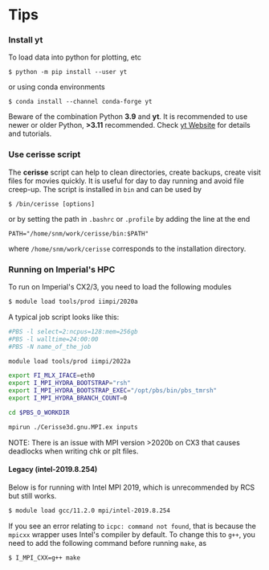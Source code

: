 # Tips


### Install yt

To load data into python for plotting, etc

```
$ python -m pip install --user yt
```
or using conda environments

```
$ conda install --channel conda-forge yt
```

Beware of the combination  Python **3.9** and **yt**. It is recommended to use newer or older Python, **>3.11** recommended.
Check [yt Website](https://yt-project.org) for details and tutorials.

### Use cerisse script

The **cerisse** script can help to clean directories, create backups, create visit files for movies quickly. It is useful for day to day running and avoid file creep-up.
The script is installed in `bin` and can be used by  

```
$ /bin/cerisse [options]
```

or by setting the path in `.bashrc` or `.profile` by adding the line at the end

```
PATH="/home/snm/work/cerisse/bin:$PATH"
```

where  `/home/snm/work/cerisse` corresponds to the installation directory.


### Running on Imperial's HPC

To run on Imperial's CX2/3, you need to load the following modules

```bash
$ module load tools/prod iimpi/2020a
```

A typical job script looks like this:

```bash
#PBS -l select=2:ncpus=128:mem=256gb
#PBS -l walltime=24:00:00
#PBS -N name_of_the_job

module load tools/prod iimpi/2022a

export FI_MLX_IFACE=eth0
export I_MPI_HYDRA_BOOTSTRAP="rsh"
export I_MPI_HYDRA_BOOTSTRAP_EXEC="/opt/pbs/bin/pbs_tmrsh"
export I_MPI_HYDRA_BRANCH_COUNT=0

cd $PBS_O_WORKDIR

mpirun ./Cerisse3d.gnu.MPI.ex inputs
```

NOTE: There is an issue with MPI version >2020b on CX3 that causes deadlocks when writing chk or plt files.

#### Legacy (intel-2019.8.254)

Below is for running with Intel MPI 2019, which is unrecommended by RCS but still works.

```bash
$ module load gcc/11.2.0 mpi/intel-2019.8.254
```

If you see an error relating to `icpc: command not found`, that is because the `mpicxx` wrapper uses Intel's compiler by default. To change this to `g++`, you need to add the following command before running `make`, as

```bash
$ I_MPI_CXX=g++ make
```

